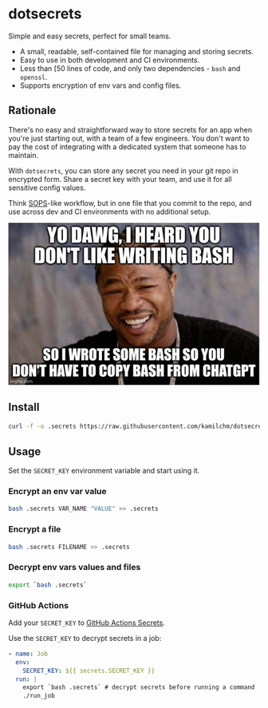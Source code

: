 # dotsecrets

Simple and easy secrets, perfect for small teams.

* A small, readable, self-contained file for managing and storing secrets.
* Easy to use in both development and CI environments.
* Less than [50 lines of code, and only two dependencies - `bash` and `openssl`.
* Supports encryption of env vars and config files.

## Rationale

There's no easy and straightforward way to store secrets for an app when you're just starting out,
with a team of a few engineers.
You don't want to pay the cost of integrating with a dedicated system that someone has to maintain.

With `dotsecrets`, you can store any secret you need in your git repo in encrypted form.
Share a secret key with your team, and use it for all sensitive config values.

Think [SOPS]-like workflow, but in one file that you commit to the repo,
and use across dev and CI environments with no additional setup.

[SOPS]: https://github.com/getsops/sops

![](yodawg.jpg)

## Install

```sh
curl -f -o .secrets https://raw.githubusercontent.com/kamilchm/dotsecrets/main/dotsecrets
```

## Usage

Set the `SECRET_KEY` environment variable and start using it.

### Encrypt an env var value

```sh
bash .secrets VAR_NAME "VALUE" >> .secrets
```

### Encrypt a file

```sh
bash .secrets FILENAME >> .secrets
```

### Decrypt env vars values and files

```sh
export `bash .secrets`
```

### GitHub Actions

Add your `SECRET_KEY` to [GitHub Actions Secrets].

[GitHub Actions Secrets]: https://docs.github.com/en/actions/security-guides/using-secrets-in-github-actions#creating-secrets-for-a-repository

Use the `SECRET_KEY` to decrypt secrets in a job:

```yaml
- name: Job
  env:
    SECRET_KEY: ${{ secrets.SECRET_KEY }}
  run: |
    export `bash .secrets` # decrypt secrets before running a command
    ./run_job
```
